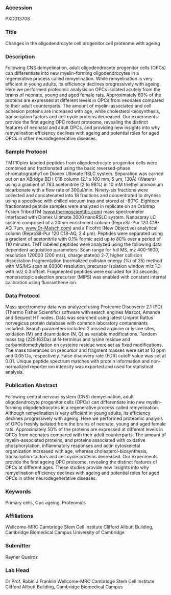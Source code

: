 ### Accession
PXD013708

### Title
Changes in the oligodendrocyte cell progenitor cell proteome with ageing

### Description
Following CNS demyelination, adult oligodendrocyte progenitor cells (OPCs) can differentiate into new myelin-forming oligodendrocytes in a regenerative process called remyelination. While remyelination is very efficient in young adults, its efficiency declines progressively with ageing. Here we performed proteomic analysis on OPCs isolated acutely from the brains of neonate, young and aged female rats. Approximately 60% of the proteins are expressed at different levels in OPCs from neonates compared to their adult counterparts. The amount of myelin-associated and cell adhesion proteins are increased with age, while cholesterol-biosynthesis, transcription factors and cell cycle proteins decreased. Our experiments provide the first ageing OPC rodent proteome, revealing the distinct features of neonatal and adult OPCs, and providing new insights into why remyelination efficiency declines with ageing and potential roles for aged OPCs in other neurodegenerative diseases.

### Sample Protocol
TMT10plex labeled peptides from oligodendrocyte progenitor cells were combined and fractionated using the basic reversed-phase chromatography1 on Dionex Ultimate RSLC system. Separation was carried out on an XBridge BEH C18 column (2.1 x 100 mm, 5 μm, 130Å) (Waters) using a gradient of 783 acetonitrile (2 to 98%) in 10 mM triethyl ammonium bicarbonate with a flow rate of 300μl/min. Ninety-six fractions were collected and concatenated into 18 fractions and concentrated to dryness using a speedvac with chilled vacuum trap and stored at -80°C. Eighteen fractionated peptide samples were analyzed in replicate on an Orbitrap Fusion TribridTM (www.thermoscientific.com) mass spectrometer interfaced with Dionex Ultimate 3000 nanoRSLC system. Nanospray LC system comprised of a 20mm enrichment column (ReproSil-Pur 120 C18-AQ, 7μm, www.Dr-Maisch.com) and a Picofrit (New Objective) analytical column (ReproSil-Pur 120 C18-AQ, 2.4 μm). Peptides were separated using a gradient of acetonitrile with 0.1% formic acid up to 80% over a period of 110 minutes. TMT labeled peptides were analyzed using the following data dependent acquisition parameters: Scan range for full MS, mz 400-1600, resolution 120000 (200 m/z), charge state(s) 2-7, higher collision dissociation fragmentation (normalized collision energy (%) of 35) method with MS/MS scan at 60000 resolution, precursor isolation window m/z 1.3 with m/z 0.3 offset. Fragmented peptides were excluded for 30 seconds, monoisotopic selection precursor (MIPS) was enabled with constant internal calibration using fluoranthene ion.

### Data Protocol
Mass spectrometry data was analyzed using Proteome Discoverer 2.1 (PD) (Thermo Fisher Scientific) software with search engines Mascot, Amanda and Sequest HT nodes. Data was searched using latest Uniprot Rattus norvegicus protein database with common laboratory contaminants included. Search parameters included 2 missed arginine or lysine sites, oxidation (M) and deamidation (N, Q) as variable modifications. Tandem mass tag (229.163Da) at N-terminus and lysine residue and carbamidomethylation on cysteine residue were set as fixed modifications. The mass tolerances on precursor and fragment masses were set at 10 ppm and 0.05 Da, respectively. False discovery rate (FDR) cutoff value was set at 0.01. Unique peptide spectrum matches with protein information and non-normalized reporter ion intensity was exported and used for statistical analysis.

### Publication Abstract
Following central nervous system (CNS) demyelination, adult oligodendrocyte progenitor cells (OPCs) can differentiate into new myelin-forming oligodendrocytes in a regenerative process called remyelination. Although remyelination is very efficient in young adults, its efficiency declines progressively with ageing. Here we performed proteomic analysis of OPCs freshly isolated from the brains of neonate, young and aged female rats. Approximately 50% of the proteins are expressed at different levels in OPCs from neonates compared with their adult counterparts. The amount of myelin-associated proteins, and proteins associated with oxidative phosphorylation, inflammatory responses and actin cytoskeletal organization increased with age, whereas cholesterol-biosynthesis, transcription factors and cell cycle proteins decreased. Our experiments provide the first ageing OPC proteome, revealing the distinct features of OPCs at different ages. These studies provide new insights into why remyelination efficiency declines with ageing and potential roles for aged OPCs in other neurodegenerative diseases.

### Keywords
Primary cells, Opc ageing, Proteomics

### Affiliations
Wellcome-MRC Cambridge Stem Cell Institute Clifford Allbutt Building, Cambridge Biomedical Campus
University of Cambridge

### Submitter
Rayner Queiroz

### Lab Head
Dr Prof. Robin J Franklin
Wellcome-MRC Cambridge Stem Cell Institute Clifford Allbutt Building, Cambridge Biomedical Campus


